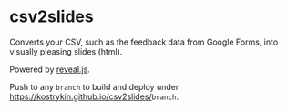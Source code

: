 # csv2slides

Converts your CSV, such as the feedback data from Google Forms, into visually pleasing slides (html).

Powered by [reveal.js](https://revealjs.com).

Push to any `branch` to build and deploy under <https://kostrykin.github.io/csv2slides/>`branch`.

